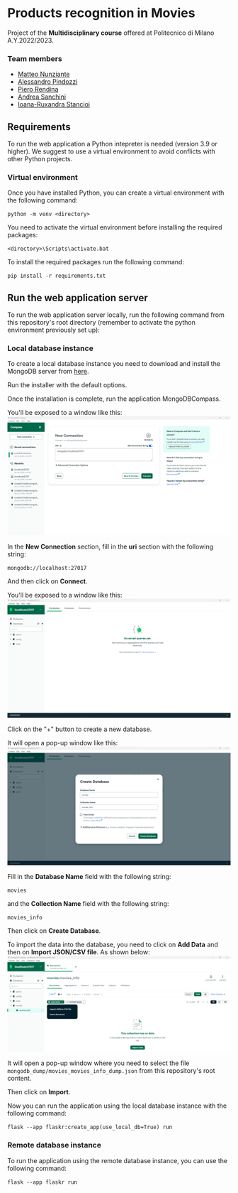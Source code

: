 # Products recognition in Movies

Project of the **Multidisciplinary course** offered at Politecnico di Milano A.Y.2022/2023.

### Team members
* [Matteo Nunziante](https://github.com/matteoNunz)
* [Alessandro Pindozzi]()
* [Piero Rendina](https://github.com/PieroRendina)
* [Andrea Sanchini](https://github.com/AndreaSanchini)
* [Ioana-Ruxandra Stancioi](https://github.com/ruxandrastancioi)



## Requirements
To run the web application a Python intepreter is needed (version 3.9 or higher). 
We suggest to use a virtual environment to avoid conflicts with other Python projects.


### Virtual environment
Once you have installed Python, you can create a virtual environment with the following command:
```
python -m venv <directory>
```

You need to activate the virtual environment before installing the required packages:
``` 
<directory>\Scripts\activate.bat
``` 

To install the required packages run the following command:
```
pip install -r requirements.txt
```

## Run the web application server
To run the web application server locally, run the following command from this repository's root directory
(remember to activate the python environment previously set up):

### Local database instance
To create a local database instance you need to download and install the MongoDB server from [here](https://www.mongodb.com/try/download/community).  

Run the installer with the default options.

Once the installation is complete, run the application MongoDBCompass.

You'll be exposed to a window like this:
![MongoDBCompass_home](/readme_images/mongodbcompass_home.png)  

In the **New Connection** section, fill in the **uri** section with the following string:
```
mongodb://localhost:27017
```
And then click on **Connect**.

You'll be exposed to a window like this:
![connected](/readme_images/connected.png)

Click on the "+" button to create a new database.

It will open a pop-up window like this:
![create_db](/readme_images/db_creation.png)

Fill in the **Database Name** field with the following string:
```
movies
```

and the **Collection Name** field with the following string:
```
movies_info
```

Then click on **Create Database**.


To import the data into the database, you need to click on **Add Data** and then on **Import JSON/CSV file**.
As shown below:
![import_data](/readme_images/data_import.png)

It will open a pop-up window where you need to select the file <code>mongodb_dump/movies_movies_info_dump.json</code> from this repository's root content.

Then click on **Import**.

Now you can run the application using the local database instance with the following command:
```
flask --app flaskr:create_app(use_local_db=True) run
```

### Remote database instance
To run the application using the remote database instance, you can use the following command:
```
flask --app flaskr run
```

